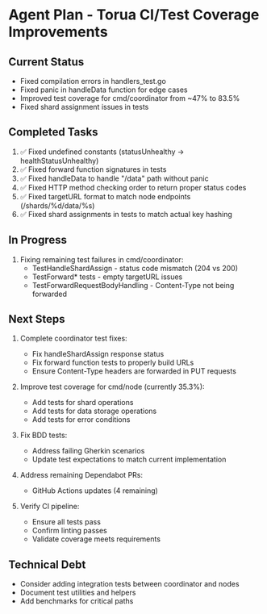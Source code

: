 # Agent Plan - Torua CI/Test Coverage Improvements

## Current Status
- Fixed compilation errors in handlers_test.go
- Fixed panic in handleData function for edge cases
- Improved test coverage for cmd/coordinator from ~47% to 83.5%
- Fixed shard assignment issues in tests

## Completed Tasks
1. ✅ Fixed undefined constants (statusUnhealthy -> healthStatusUnhealthy)
2. ✅ Fixed forward function signatures in tests
3. ✅ Fixed handleData to handle "/data" path without panic
4. ✅ Fixed HTTP method checking order to return proper status codes
5. ✅ Fixed targetURL format to match node endpoints (/shards/%d/data/%s)
6. ✅ Fixed shard assignments in tests to match actual key hashing

## In Progress
1. Fixing remaining test failures in cmd/coordinator:
   - TestHandleShardAssign - status code mismatch (204 vs 200)
   - TestForward* tests - empty targetURL issues
   - TestForwardRequestBodyHandling - Content-Type not being forwarded

## Next Steps
1. Complete coordinator test fixes:
   - Fix handleShardAssign response status
   - Fix forward function tests to properly build URLs
   - Ensure Content-Type headers are forwarded in PUT requests

2. Improve test coverage for cmd/node (currently 35.3%):
   - Add tests for shard operations
   - Add tests for data storage operations
   - Add tests for error conditions

3. Fix BDD tests:
   - Address failing Gherkin scenarios
   - Update test expectations to match current implementation

4. Address remaining Dependabot PRs:
   - GitHub Actions updates (4 remaining)

5. Verify CI pipeline:
   - Ensure all tests pass
   - Confirm linting passes
   - Validate coverage meets requirements

## Technical Debt
- Consider adding integration tests between coordinator and nodes
- Document test utilities and helpers
- Add benchmarks for critical paths